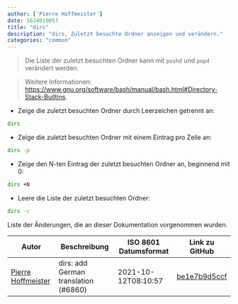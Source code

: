 ```yaml
---
author: ['Pierre Hoffmeister']
date: 1634019057
title: "dirs"
description: "dirs, Zuletzt besuchte Ordner anzeigen und verändern."
categories: "common"
---
```

> Die Liste der zuletzt besuchten Ordner kann mit `pushd` und `popd` verändert werden.

> Weitere Informationen: <https://www.gnu.org/software/bash/manual/bash.html#Directory-Stack-Builtins>.

- Zeige die zuletzt besuchten Ordner durch Leerzeichen getrennt an:

```bash
dirs
```

- Zeige die zuletzt besuchten Ordner mit einem Eintrag pro Zeile an:

```bash
dirs -p
```

- Zeige den N-ten Eintrag der zuletzt besuchten Ordner an, beginnend mit 0:

```bash
dirs +N
```

- Leere die Liste der zuletzt besuchten Ordner:

```bash
dirs -c
```
Liste der Änderungen, die an dieser Dokumentation vorgenommen wurden.


Autor | Beschreibung | ISO 8601 Datumsformat | Link zu GitHub
------|-----|-----|-----
[Pierre Hoffmeister](mailto:1093398+phoffmeister@users.noreply.github.com) | dirs: add German translation (#6860) | 2021-10-12T08:10:57 | [be1e7b9d5ccf](https://github.com/tldr-pages/tldr/commit/be1e7b9d5ccfb79377e7865ba492db02a2855d83)

